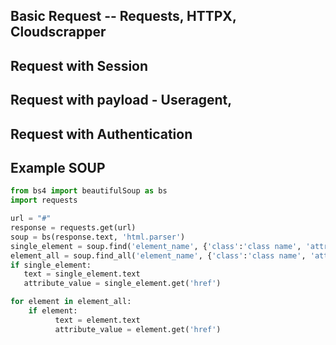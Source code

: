 ## Basic Request -- Requests, HTTPX, Cloudscrapper

## Request with Session

## Request with payload - Useragent, 

## Request with Authentication 

## Example SOUP

```py
from bs4 import beautifulSoup as bs
import requests

url = "#"
response = requests.get(url)
soup = bs(response.text, 'html.parser')
single_element = soup.find('element_name', {'class':'class name', 'attribute name':'value'})
element_all = soup.find_all('element_name', {'class':'class name', 'attribute name':'value'})
if single_element:
   text = single_element.text
   attribute_value = single_element.get('href')

for element in element_all:
    if element:
          text = element.text
          attribute_value = element.get('href')
```
